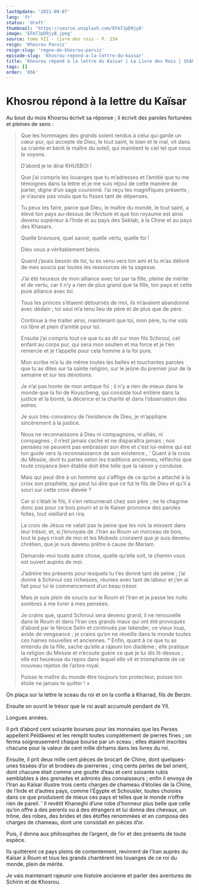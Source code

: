 ```yaml
---
lastUpdate: '2021-09-07'
lang: 'fr'
status: 'draft'
thumbnail: 'https://source.unsplash.com/EFm7JpD9jy8'
image: 'EFm7JpD9jy8.jpeg'
source: tome VII - livre des rois - P. 234
reign: 'Khosrou Parviz'
reign-slug: 'regne-de-khosrou-parviz'
episode-slug: 'khosrou-repond-a-la-lettre-du-kaisar'
title: 'Khosrou répond à la lettre du Kaïsar | Le Livre des Rois | Shâhnâmeh'
tags: []
order: '056'
---
```


<!-- LTeX: language=fr -->

# Khosrou répond à la lettre du Kaïsar

Au bout du mois Khosrou écrivit sa réponse ; il écrivit des paroles fortunées et pleines de sens :

> Que les hommages des grands soient rendus à celui qui garde un cœur pur, qui accepte de Dieu, le tout saint, le bien et le mal, vit dans sa crainte et bénit le maître du soleil, qui maintient le ciel tel que nous le voyons.
>
> D’abord je te dirai KHUSBOI !
>
> Que j’ai compris les louanges que tu m’adresses et l’amitié que tu me témoignes dans ta lettre et je me suis réjoui de cette manière de parler, digne d’un sage couronné. l’ai reçu tes magnifiques présents ; je n’aurais pas voulu que tu fisses tant de dépenses.
>
> Tu peux les faire, parce que Dieu, le maître du monde, le tout saint, a élevé ton pays au-dessus de l’Arcture et que ton royaume est ainsi devenu supérieur à l’Inde et au pays des Seklab, à la Chine et au pays des Khasars.
>
> Quelle bravoure, quel savoir, quelle vertu, quelle foi !
>
> Dieu vous a véritablement bénis.
>
> Quand j’avais besoin de toi, tu es venu vers ton ami et tu m’as délivré de mes soucis par toutes les ressources de ta sagesse.
>
> J’ai été heureux de mon alliance avec toi par ta fille, pleine de mérite et de vertu, car il n’y a rien de plus grand que ta fille, ton pays et cette pure alliance avec toi.
>
> Tous les princes s’étaient détournés de moi, ils m’avaient abandonné avec dédain ; toi seul m’a tenu lieu de père et de plus que de père.
>
> Continue à me traiter ainsi, maintenant que toi, mon père, tu me vois roi libre et plein d’amitié pour toi.
>
> Ensuite j’ai compris tout ce que tu as dit sur mon fils Schirouï, cet enfant au corps pur, qui sera mon soutien et ma force et je t’en remercie et je t’appelle pour cela homme à la foi pure.
>
> Mon scribe m’a lu de même toutes les belles et touchantes paroles que tu as dites sur ta sainte religion, sur le jeûne du premier jour de la semaine et sur tes dévotions.
>
> Je n’ai pas honte de mon antique foi ; il n’y a rien de mieux dans le monde que la foi de Kouscbeng, qui consiste tout entière dans la justice et la bonté, la décence et la charité et dans l’observation des astres.
>
> Je suis très-convaincu de l’existence de Dieu, je m’appliqne sincèrement à la justice.
>
> Nous ne reconnaissons à Dieu ni compagnons, ni alliés, ni compagnes ; il n’est jamais caché et ne disparaîtra jamais ; nos pensées ne peuvent pas embrasser son être et c’est lui-même qui est ton guide vers la reconnaissance de son existence., ’
Quant à la croix du Messie, dont tu parles selon les traditions anciennes, réfléchis que toute croyance bien établie doit être telle que la raison y conduise.
>
> Mais qui peut dire à un homme qui s’afflige de ce qu’on a attaché à la croix son prophète, qui peut lui dire que ce fut le fils de Dieu et qu’il a souri sur cette croix élevée ?
>
> Car si c’était le fils, il s’en retournerait chez son père ; ne te chagrine donc pas pour ce bois pourri et si le Kaiser prononce des paroles folles, tout vieillard en rira.
>
> La croix de Jésus ne valait pas la peine que les rois la missent dans leur trésor, et, si j’envoyais de
.l’Iran au Roum un morceau de bois, tout le pays rrirait de moi et les Mobeds croiraient que je suis devenu chrétien, que je suis devenu prêtre à cause de Mariam.
>
> Demande-moi toute autre chose, quelle qu’elle soit, le chemin vous est ouvert auprès de moi.
>
> J’admire tes présents pour lesquels tu t’es donné tant de peine ; j’ai donné à Schirouï ces richesses, réunies avec tant de labeur et j’en ai fait pour lui le commencement d’un beau trésor.
>
> Mais je suis plein de soucis sur le Roum et l’Iran et je passe les nuits sombres à me livrer à mes pensées.
>
> Je crains que, quand Schirouï sera devenu grand, il ne renouvelle dans le Roum et dans l’Iran ces grands maux qui ont été provoqués d’abord par le féroce Selm et continués par lskender, ce vieux loup, avide de vengeance ; je crains qu’on ne réveille dans le monde toutes ces haines nouvelles et anciennes. °
Enfin, quant à ce que tu as entendu de ta fille, sache qu’elle a rajeuni ton diadème ; elle pratique la religion du Messie et n’écoute guère ce que je lui dis lit-dessus ; elle est heureuse du repos dans lequel elle vit et triomphante de ce nouveau rejeton de l’arbre royal.
>
> Puisse le maître du monde être toujours ton protecteur, puisse ton étoile ne jamais te quitter ! »

On plaça sur la lettre le sceau du roi et on la confia à Kharrad, fils de Berzin.

Ensuite on ouvrit le trésor que le roi avait accumulé pendant de Yll.

Longues années.

Il prit d’abord cent soixante bourses pour les monnaies que les Perses appellent Peïdâwesi et les remplit toutes complétement de pierres fines ; on ferma soigneusement chaque bourse par un sceau ; elles étaient inscrites chacune pour la valeur de cent mille dirhams dans les livres du roi.

Ensuite, il prit deux mille cent pièces de brocart de Chine, dont quelques-unes tissées d’or et brodées de pierreries ; cinq cents perles de bel orient, dont chacune était comme une goutte d’eau et cent soixante rubis semblables à des grenades et admirés des connaisseurs ; enfin il envoya de l’Iran au Kaïsar illustre trois cents charges de chameau d’étoiles de la Chine, de l’Inde et d’autres pays, comme l’Égypte et Schousler, toutes choisies dans ce que produisent de mieux ces pays et telles que le monde n’offre rien de pareil. ’
Il revêtit Khaneghi d’une robe d’honneur plus belle que celle qu’on offre à des perenls ou à des étrangers et lui donna des chevaux, un trône, des robes, des brides et des étoffes renommées et en composa des charges de chameau, dont une consistait en pièces d’or.

Puis, il donna aux philosophes de l’argent, de l’or et des présents de toute espèce.

Ils quittèrent ce pays pleins de contentement, revinrent de l’Iran auprès du Kaïsar à Roum et tous les grands chantèrent les louanges de ce roi du monde, plein de mérite.

Je vais maintenant rajeunir une histoire ancienne et parler des aventures de Schirin et de Khosrou.
